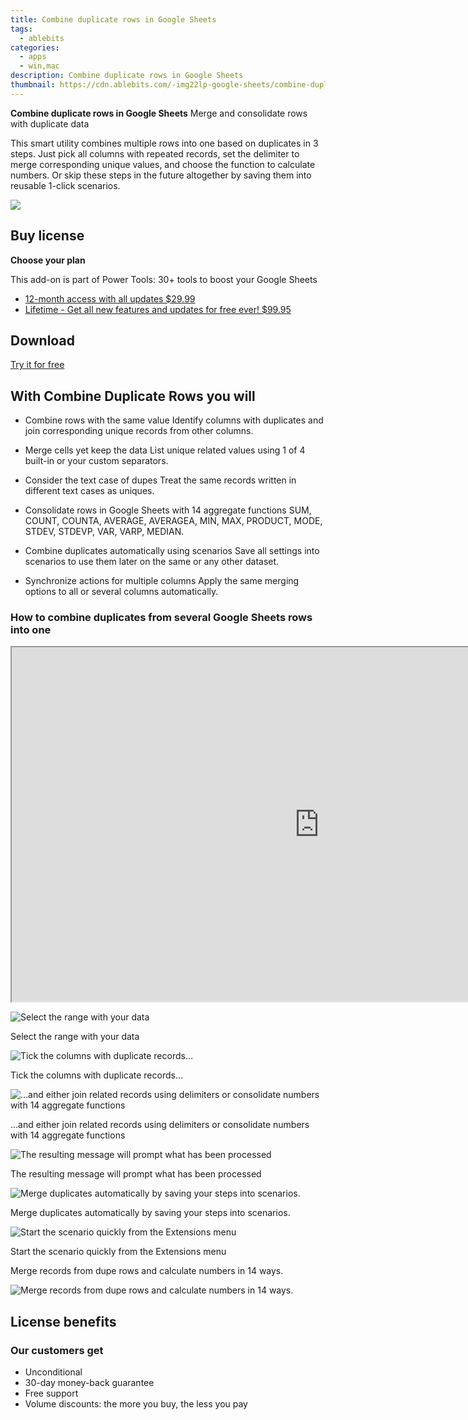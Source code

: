 ```yaml
---
title: Combine duplicate rows in Google Sheets
tags: 
  - ablebits
categories: 
  - apps
  - win,mac
description: Combine duplicate rows in Google Sheets
thumbnail: https://cdn.ablebits.com/-img22lp-google-sheets/combine-duplicate-rows/header-cover.webp
---
```


**Combine duplicate rows in Google Sheets**
Merge and consolidate rows with duplicate data

This smart utility combines multiple rows into one based on duplicates in 3 steps. Just pick all columns with repeated records, set the delimiter to merge corresponding unique values, and choose the function to calculate numbers. Or skip these steps in the future altogether by saving them into reusable 1-click scenarios.

![](https://cdn.ablebits.com/-img22lp-google-sheets/combine-duplicate-rows/header-cover.webp)

## Buy license

**Choose your plan**

This add-on is part of Power Tools: 30+ tools to boost your Google Sheets

- [12-month access with all updates $29.99](https://secure.2checkout.com/order/checkout.php?PRODS=4721564&QTY=1&CART=1&AFFILIATE=108875&CARD=2&DESIGN_TYPE=2&SHORT_FORM=1&COUPON=OOfrPTaftrTRL1&CLEAN_CART=ALL&SRC=website)
- [Lifetime - Get all new features and updates for free ever! $99.95](https://secure.2checkout.com/order/checkout.php?PRODS=4726807&QTY=1&CART=1&AFFILIATE=108875&CARD=2&DESIGN_TYPE=2&SHORT_FORM=1&CLEAN_CART=ALL&SRC=website)

## Download

[Try it for free](https://workspace.google.com/marketplace/app/power_tools/1058867473888)

## With Combine Duplicate Rows you will

-   Combine rows with the same value Identify columns with duplicates and join corresponding unique records from other columns.
-   Merge cells yet keep the data List unique related values using 1 of 4 built-in or your custom separators.
-   Consider the text case of dupes Treat the same records written in different text cases as uniques.

-   Consolidate rows in Google Sheets with 14 aggregate functions SUM, COUNT, COUNTA, AVERAGE, AVERAGEA, MIN, MAX, PRODUCT, MODE, STDEV, STDEVP, VAR, VARP, MEDIAN.
-   Combine duplicates automatically using scenarios Save all settings into scenarios to use them later on the same or any other dataset.
-   Synchronize actions for multiple columns Apply the same merging options to all or several columns automatically.

### How to combine duplicates from several Google Sheets rows into one

<iframe loading="lazy" width="984" height="567" class="" src="https://www.youtube-nocookie.com/embed/v7Vrz2rY0iM" allow="encrypted-media" allowfullscreen=""></iframe>

 ![Select the range with your data](https://cdn.ablebits.com/-img22lp-google-sheets/combine-duplicate-rows/select-data.png)

Select the range with your data

 ![Tick the columns with duplicate records…](https://cdn.ablebits.com/-img22lp-google-sheets/combine-duplicate-rows/choose-key-columns-with-dupes.png)

Tick the columns with duplicate records…

 ![…and either join related records using delimiters or consolidate numbers with 14 aggregate functions](https://cdn.ablebits.com/-img22lp-google-sheets/combine-duplicate-rows/choose-values-to-merge.png)

…and either join related records using delimiters or consolidate numbers with 14 aggregate functions

 ![The resulting message will prompt what has been processed](https://cdn.ablebits.com/-img22lp-google-sheets/combine-duplicate-rows/see-result-message.png)

The resulting message will prompt what has been processed

 ![Merge duplicates automatically by saving your steps into scenarios.](https://cdn.ablebits.com/-img22lp-google-sheets/combine-duplicate-rows/save-scenarios.png)

Merge duplicates automatically by saving your steps into scenarios.

 ![Start the scenario quickly from the Extensions menu](https://cdn.ablebits.com/-img22lp-google-sheets/combine-duplicate-rows/run-scenarios.png)

Start the scenario quickly from the Extensions menu

Merge records from dupe rows and calculate numbers in 14 ways.

 ![Merge records from dupe rows and calculate numbers in 14 ways.](https://cdn.ablebits.com/-img22lp-google-sheets/combine-duplicate-rows/scheme-combine-duplicate-rows-2x.png)

## License benefits

### Our customers get

- Unconditional
- 30-day money-back guarantee
- Free support
- Volume discounts: the more you buy, the less you pay 


<ins class="adsbygoogle"
      style="display:block"
      data-ad-client="ca-pub-7571918770474297"
      data-ad-slot="8358498916"
      data-ad-format="auto"
      data-full-width-responsive="true"></ins>
